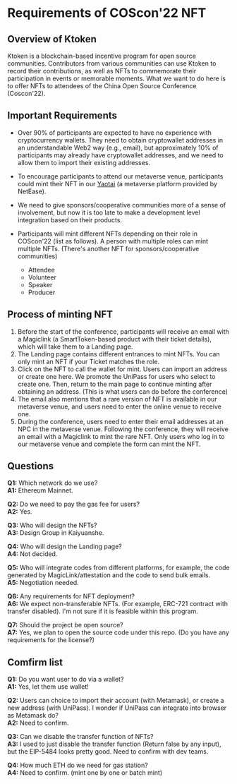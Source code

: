 # Requirements of COScon'22 NFT

## Overview of Ktoken

Ktoken is a blockchain-based incentive program for open source communities. Contributors from various communities can use Ktoken to record their contributions, as well as NFTs to commemorate their participation in events or memorable moments. What we want to do here is to offer NFTs to attendees of the China Open Source Conference (Coscon'22).

## Important Requirements

- Over 90% of participants are expected to have no experience with cryptocurrency wallets. They need to obtain cryptowallet addresses in an understandable Web2 way (e.g., email), but approximately 10% of participants may already have cryptowallet addresses, and we need to allow them to import their existing addresses.

- To encourage participants to attend our metaverse venue, participants could mint their NFT in our [Yaotai](https://yaotai.163.com/) (a metaverse platform provided by NetEase).

- We need to give sponsors/cooperative communities more of a sense of involvement, but now it is too late to make a development level integration based on their products.

- Participants will mint different NFTs depending on their role in COScon'22 (list as follows). A person with multiple roles can mint multiple NFTs. (There's another NFT for sponsors/cooperative communities)
  - Attendee
  - Volunteer
  - Speaker
  - Producer

## Process of minting NFT

1. Before the start of the conference, participants will receive an email with a Magiclink (a SmartToken-based product with their ticket details), which will take them to a Landing page.
2. The Landing page contains different entrances to mint NFTs. You can only mint an NFT if your Ticket matches the role.
3. Click on the NFT to call the wallet for mint. Users can import an address or create one here. We promote the UniPass for users who select to create one. Then, return to the main page to continue minting after obtaining an address. (This is what users can do before the conference)
4. The email also mentions that a rare version of NFT is available in our metaverse venue, and users need to enter the online venue to receive one.
5. During the conference, users need to enter their email addresses at an NPC in the metaverse venue. Following the conference, they will receive an email with a Magiclink to mint the rare NFT. Only users who log in to our metaverse venue and complete the form can mint the NFT.

## Questions
**Q1:** Which network do we use?  
**A1:** Ethereum Mainnet.

**Q2:** Do we need to pay the gas fee for users?  
**A2:** Yes.

**Q3:** Who will design the NFTs?  
**A3:** Design Group in Kaiyuanshe.

**Q4:** Who will design the Landing page?  
**A4:** Not decided.

**Q5:** Who will integrate codes from different platforms, for example, the code generated by MagicLink/attestation and the code to send bulk emails.  
**A5:** Negotiation needed.

**Q6:** Any requirements for NFT deployment?  
**A6:** We expect non-transferable NFTs. (For example, ERC-721 contract with transfer disabled). I'm not sure if it is feasible within this program.

**Q7:** Should the project be open source?  
**A7:** Yes, we plan to open the source code under this repo. (Do you have any requirements for the license?)

## Comfirm list
**Q1:** Do you want user to do via a wallet?  
**A1:** Yes, let them use wallet!

**Q2:** Users can choice to import their account (with Metamask), or create a new address (with UniPass). I wonder if UniPass can integrate into browser as Metamask do?  
**A2:** Need to confirm.

**Q3:** Can we disable the transfer function of NFTs?  
**A3:** I used to just disable the transfer function (Return false by any input), but the EIP-5484 looks pretty good. Need to confirm with dev teams.

**Q4:** How much ETH do we need for gas station?  
**A4:** Need to confirm. (mint one by one or batch mint)